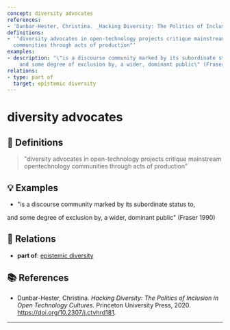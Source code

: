 ```yaml
---
concept: diversity advocates
references:
- 'Dunbar-Hester, Christina. _Hacking Diversity: The Politics of Inclusion in Open Technology Cultures_. Princeton University Press, 2020. https://doi.org/10.2307/j.ctvhrd181.'
definitions:
- '"diversity advocates in open-technology projects critique mainstream opentechnology
  communities through acts of production"'
examples:
- description: "\"is a discourse community marked by its subordinate status to,\r\n\
    and some degree of exclusion by, a wider, dominant public\" (Fraser 1990)"
relations:
- type: part of
  target: epistemic diversity
---
```


# diversity advocates

## 📖 Definitions

> "diversity advocates in open-technology projects critique mainstream opentechnology communities through acts of production"

## 💡 Examples

- "is a discourse community marked by its subordinate status to,

and some degree of exclusion by, a wider, dominant public" (Fraser 1990)

## 🔗 Relations

- **part of**: [epistemic diversity](./epistemic-diversity.md)

## 📚 References

- Dunbar-Hester, Christina. _Hacking Diversity: The Politics of Inclusion in Open Technology Cultures._ Princeton University Press, 2020. https://doi.org/10.2307/j.ctvhrd181.

---

<script src="https://giscus.app/client.js"
                data-repo="natesheehan/conceptcartography"
                data-repo-id="R_kgDOPB5QiQ"
                data-category="General"
                data-category-id="DIC_kwDOPB5Qic4CsAxd"
                data-mapping="pathname"
                data-strict="0"
                data-reactions-enabled="1"
                data-emit-metadata="0"
                data-input-position="bottom"
                data-theme="catppuccin_mocha"
                data-lang="en"
                crossorigin="anonymous"
                async>
        </script>
        
